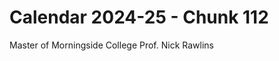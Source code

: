 # Calendar 2024-25 - Chunk 112

<!-- Chunk tokens: 5, Enriched tokens: 10 -->

Master of Morningside College
Prof. Nick Rawlins